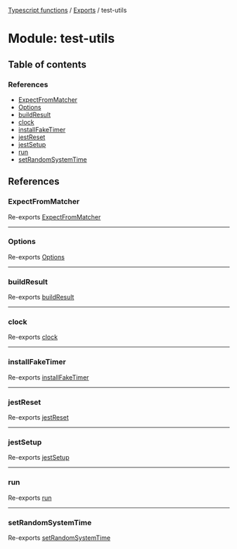 [Typescript functions](../index.md) / [Exports](../modules.md) / test-utils

# Module: test-utils

## Table of contents

### References

- [ExpectFromMatcher](test_utils.md#expectfrommatcher)
- [Options](test_utils.md#options)
- [buildResult](test_utils.md#buildresult)
- [clock](test_utils.md#clock)
- [installFakeTimer](test_utils.md#installfaketimer)
- [jestReset](test_utils.md#jestreset)
- [jestSetup](test_utils.md#jestsetup)
- [run](test_utils.md#run)
- [setRandomSystemTime](test_utils.md#setrandomsystemtime)

## References

### ExpectFromMatcher

Re-exports [ExpectFromMatcher](../interfaces/test_utils_expect.ExpectFromMatcher.md)

___

### Options

Re-exports [Options](../interfaces/test_utils_fake_timers.Options.md)

___

### buildResult

Re-exports [buildResult](test_utils_expect.md#buildresult)

___

### clock

Re-exports [clock](test_utils_fake_timers.md#clock)

___

### installFakeTimer

Re-exports [installFakeTimer](test_utils_fake_timers.md#installfaketimer)

___

### jestReset

Re-exports [jestReset](test_utils_jest.md#jestreset)

___

### jestSetup

Re-exports [jestSetup](test_utils_jest.md#jestsetup)

___

### run

Re-exports [run](test_utils_fake_timers.md#run)

___

### setRandomSystemTime

Re-exports [setRandomSystemTime](test_utils_fake_timers.md#setrandomsystemtime)
